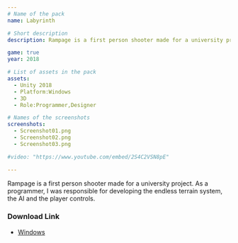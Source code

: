 ```yaml
---
# Name of the pack
name: Labyrinth

# Short description
description: Rampage is a first person shooter made for a university project

game: true
year: 2018

# List of assets in the pack
assets:
  - Unity 2018
  - Platform:Windows
  - 3D
  - Role:Programmer,Designer

# Names of the screenshots
screenshots:
  - Screenshot01.png
  - Screenshot02.png
  - Screenshot03.png

#video: "https://www.youtube.com/embed/2S4C2VSN8pE"

---
```


Rampage is a first person shooter made for a university project. As a programmer, I was responsible for developing the endless terrain system, the AI and the player controls.

### Download Link

* [Windows](https://t.co/CCluCvQs0h)
